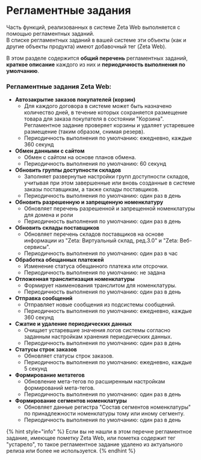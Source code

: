 # Регламентные задания

Часть функций, реализованных в системе Zeta Web выполняется с помощью регламентных заданий.   
В списке регламентных заданий в вашей системе эти объекты \(как и другие объекты продукта\) имеют добавочный тег \(Zeta Web\).

В этом разделе содержится **общий перечень** регламентных заданий, **краткое описание** каждого из них и **периодичность выполнения по умолчанию**.

### Регламентные задания Zeta Web:

* **Автозакрытие заказов покупателей \(корзин\)**
  * Для каждого договора в системе может быть назначено количество дней, в течение которых сохраняется размещение товара для заказа покупателя в состоянии "Корзина". Регламентное задание проверяет корзины и удаляет устаревшее размещение \(таким образом, снимая резерв\).
  * Периодичность выполнения по умолчанию: ежедневно, каждые 360 секунд
* **Обмен данными с сайтом**
  * Обмен с сайтом на основе планов обмена.
  * Периодичность выполнения по умолчанию: 60 секунд
* **Обновить группы доступности складов**
  * Заполняет развернутые настройки групп доступности складов, учитывая при этом завершенные или вновь созданные в системе заказы поставщикам, а также склады поставщиков.
  * Периодичность выполнения по умолчанию: один раз в день
* **Обновить разрешенную и запрещенную номенклатуру**
  * Обновляет перечень разрешенной и запрещенной номенклатуры для домена и роли
  * Периодичность выполнения по умолчанию: один раз в день 
* **Обновить склады поставщиков**
  * Обновляет перечень складов поставщиков на основе информации из "Zeta: Виртуальный склад, ред.3.0" и "Zeta: Веб-сервисы".
  * Периодичность выполнения по умолчанию: один раз в час
* **Обработка обещанных платежей**
  * Изменение статуса обещанного платежа или отсрочки.
  * Периодичность выполнения по умолчанию: не задана
* **Отложенная транслитизация номенклатуры**
  * Формирует наименования транслитом для номенклатуры.
  * Периодичность выполнения по умолчанию: один раз в день
* **Отправка сообщений**
  * Отправляет новые сообщения из подсистемы сообщений.
  * Периодичность выполнения по умолчанию: ежедневно, каждые 360 секунд
* **Сжатие и удаление периодических данных**
  * Очищает устаревшие значения логов системы согласно заданным настройкам хранения периодических данных.
  * Периодичность выполнения по умолчанию: один раз в день
* **Статусы строк заказов**
  * Обновляет статусы строк заказов.
  * Периодичность выполнения по умолчанию: ежедневно, каждые 5 секунд
* **Формирование метатегов**
  * Обновление мета-тегов по расширенным настройкам формирований мета-тегов.
  * Периодичность выполнения по умолчанию: один раз в день
* **Формирование сегментов номенклатуры**
  * Обновляет данные регистра "Состав сегментов номенклатуры" по принадлежности номенклатуры тому или иному сегменту.
  * Периодичность выполнения по умолчанию: один раз в день

{% hint style="info" %}
Если вы не нашли в этом перечне регламентное задание, имеющее пометку Zeta Web, или пометка содержит тег "устарело", то такое регламентное задание удалено из актуального релиза или более не используется.
{% endhint %}

#### 

